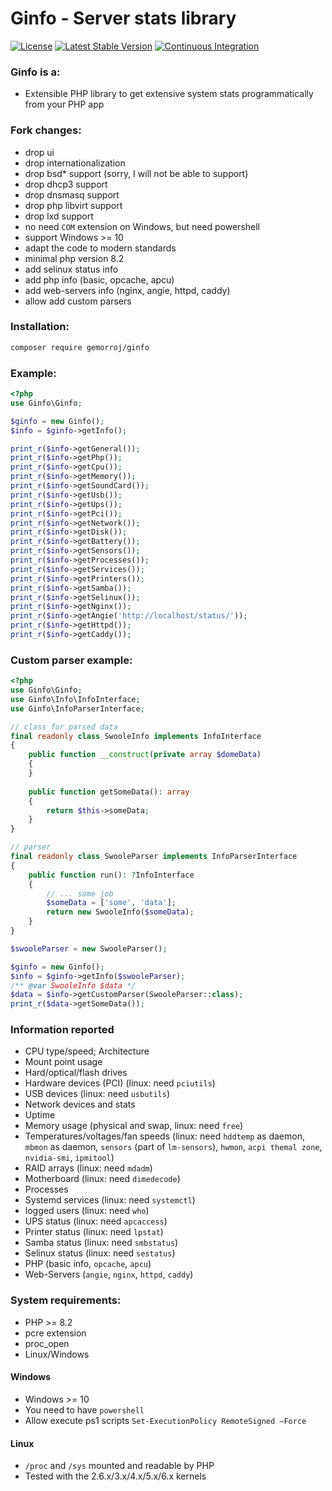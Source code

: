 # Ginfo - Server stats library

[![License](https://poser.pugx.org/gemorroj/ginfo/license)](https://packagist.org/packages/gemorroj/ginfo)
[![Latest Stable Version](https://poser.pugx.org/gemorroj/ginfo/v/stable)](https://packagist.org/packages/gemorroj/ginfo)
[![Continuous Integration](https://github.com/Gemorroj/ginfo/workflows/Continuous%20Integration/badge.svg)](https://github.com/Gemorroj/ginfo/actions?query=workflow%3A%22Continuous+Integration%22)


### Ginfo is a:
 - Extensible PHP library to get extensive system stats programmatically from your PHP app

### Fork changes:
- drop ui
- drop internationalization
- drop bsd* support (sorry, I will not be able to support)
- drop dhcp3 support
- drop dnsmasq support
- drop php libvirt support
- drop lxd support
- no need `COM` extension on Windows, but need powershell
- support Windows >= 10
- adapt the code to modern standards
- minimal php version 8.2
- add selinux status info
- add php info (basic, opcache, apcu)
- add web-servers info (nginx, angie, httpd, caddy)
- allow add custom parsers


### Installation:
```bash
composer require gemorroj/ginfo
```

### Example:
```php
<?php
use Ginfo\Ginfo;

$ginfo = new Ginfo();
$info = $ginfo->getInfo();

print_r($info->getGeneral());
print_r($info->getPhp());
print_r($info->getCpu());
print_r($info->getMemory());
print_r($info->getSoundCard());
print_r($info->getUsb());
print_r($info->getUps());
print_r($info->getPci());
print_r($info->getNetwork());
print_r($info->getDisk());
print_r($info->getBattery());
print_r($info->getSensors());
print_r($info->getProcesses());
print_r($info->getServices());
print_r($info->getPrinters());
print_r($info->getSamba());
print_r($info->getSelinux());
print_r($info->getNginx());
print_r($info->getAngie('http://localhost/status/'));
print_r($info->getHttpd());
print_r($info->getCaddy());
```

### Custom parser example:
```php
<?php
use Ginfo\Ginfo;
use Ginfo\Info\InfoInterface;
use Ginfo\InfoParserInterface;

// class for parsed data
final readonly class SwooleInfo implements InfoInterface
{
    public function __construct(private array $domeData)
    {
    }
    
    public function getSomeData(): array
    {
        return $this->someData;
    }
}

// parser
final readonly class SwooleParser implements InfoParserInterface
{
    public function run(): ?InfoInterface
    {
        // ... some job
        $someData = ['some', 'data'];
        return new SwooleInfo($someData);
    }
}

$swooleParser = new SwooleParser();

$ginfo = new Ginfo();
$info = $ginfo->getInfo($swooleParser);
/** @var SwooleInfo $data */
$data = $info->getCustomParser(SwooleParser::class);
print_r($data->getSomeData());
```


### Information reported
- CPU type/speed; Architecture
- Mount point usage
- Hard/optical/flash drives
- Hardware devices (PCI) (linux: need `pciutils`)
- USB devices (linux: need `usbutils`)
- Network devices and stats
- Uptime
- Memory usage (physical and swap, linux: need `free`)
- Temperatures/voltages/fan speeds (linux: need `hddtemp` as daemon, `mbmon` as daemon, `sensors` (part of `lm-sensors`), `hwmon`, `acpi themal zone`, `nvidia-smi`, `ipmitool`)
- RAID arrays (linux: need `mdadm`)
- Motherboard (linux: need `dimedecode`)
- Processes
- Systemd services (linux: need `systemctl`)
- logged users (linux: need `who`)
- UPS status (linux: need `apcaccess`)
- Printer status (linux: need `lpstat`)
- Samba status (linux: need `smbstatus`)
- Selinux status (linux: need `sestatus`)
- PHP (basic info, `opcache`, `apcu`)
- Web-Servers (`angie`, `nginx`, `httpd`, `caddy`)


### System requirements:
- PHP >= 8.2
- pcre extension
- proc_open
- Linux/Windows

#### Windows
- Windows >= 10
- You need to have `powershell`
- Allow execute ps1 scripts `Set-ExecutionPolicy RemoteSigned –Force`

#### Linux
- `/proc` and `/sys` mounted and readable by PHP
- Tested with the 2.6.x/3.x/4.x/5.x/6.x kernels
